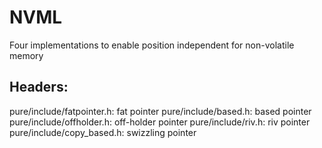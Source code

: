 # NVML
Four implementations to enable position independent for non-volatile memory

## Headers:
pure/include/fatpointer.h: fat pointer
pure/include/based.h: based pointer
pure/include/offholder.h: off-holder pointer
pure/include/riv.h: riv pointer
pure/include/copy_based.h: swizzling pointer
